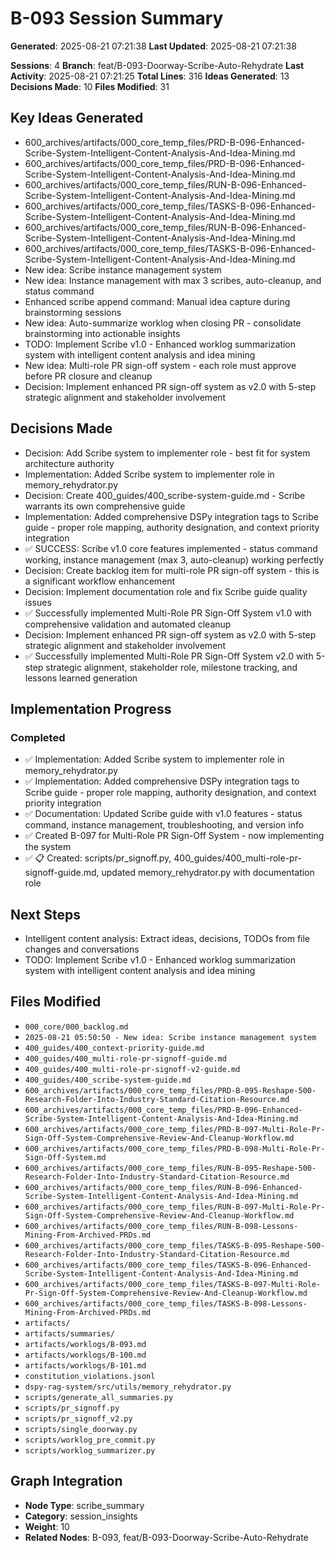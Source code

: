 <!-- CONTEXT_REFERENCE: 400_guides/400_context-priority-guide.md -->
<!-- MODULE_REFERENCE: scripts/worklog_summarizer.py -->
<!-- MEMORY_CONTEXT: HIGH - Scribe session insights and decisions -->
<!-- DATABASE_SYNC: REQUIRED -->
<!-- DSPY_ROLE: planner -->
<!-- DSPY_AUTHORITY: scribe_session_insights -->
<!-- DSPY_FILES: artifacts/worklogs/B-093.md, artifacts/summaries/B-093-summary.md -->
<!-- DSPY_CONTEXT: AI-generated summary of Scribe brainstorming session with actionable insights -->
<!-- DSPY_VALIDATION: session_analysis, decision_tracking, implementation_progress -->
<!-- DSPY_RESPONSIBILITIES: context_capture, insight_extraction, progress_tracking -->
<!-- GRAPH_NODE_TYPE: scribe_summary -->
<!-- GRAPH_CATEGORY: session_insights -->
<!-- GRAPH_WEIGHT: 10 -->
<!-- CREATED_AT: 2025-08-21T07:21:38.389818 -->
<!-- UPDATED_AT: 2025-08-21T07:21:38.389824 -->
<!-- SESSION_COUNT: 4 -->
<!-- IDEAS_COUNT: 13 -->
<!-- DECISIONS_COUNT: 10 -->
<!-- BRANCH: feat/B-093-Doorway-Scribe-Auto-Rehydrate -->
<!-- LAST_ACTIVITY: 2025-08-21 07:21:25 -->

# B-093 Session Summary

**Generated**: 2025-08-21 07:21:38
**Last Updated**: 2025-08-21 07:21:38

**Sessions**: 4
**Branch**: feat/B-093-Doorway-Scribe-Auto-Rehydrate
**Last Activity**: 2025-08-21 07:21:25
**Total Lines**: 316
**Ideas Generated**: 13
**Decisions Made**: 10
**Files Modified**: 31

## Key Ideas Generated
- 600_archives/artifacts/000_core_temp_files/PRD-B-096-Enhanced-Scribe-System-Intelligent-Content-Analysis-And-Idea-Mining.md
- 600_archives/artifacts/000_core_temp_files/PRD-B-096-Enhanced-Scribe-System-Intelligent-Content-Analysis-And-Idea-Mining.md
- 600_archives/artifacts/000_core_temp_files/RUN-B-096-Enhanced-Scribe-System-Intelligent-Content-Analysis-And-Idea-Mining.md
- 600_archives/artifacts/000_core_temp_files/TASKS-B-096-Enhanced-Scribe-System-Intelligent-Content-Analysis-And-Idea-Mining.md
- 600_archives/artifacts/000_core_temp_files/RUN-B-096-Enhanced-Scribe-System-Intelligent-Content-Analysis-And-Idea-Mining.md
- 600_archives/artifacts/000_core_temp_files/TASKS-B-096-Enhanced-Scribe-System-Intelligent-Content-Analysis-And-Idea-Mining.md
- New idea: Scribe instance management system
- New idea: Instance management with max 3 scribes, auto-cleanup, and status command
- Enhanced scribe append command: Manual idea capture during brainstorming sessions
- New idea: Auto-summarize worklog when closing PR - consolidate brainstorming into actionable insights
- TODO: Implement Scribe v1.0 - Enhanced worklog summarization system with intelligent content analysis and idea mining
- New idea: Multi-role PR sign-off system - each role must approve before PR closure and cleanup
- Decision: Implement enhanced PR sign-off system as v2.0 with 5-step strategic alignment and stakeholder involvement

## Decisions Made
- Decision: Add Scribe system to implementer role - best fit for system architecture authority
- Implementation: Added Scribe system to implementer role in memory_rehydrator.py
- Decision: Create 400_guides/400_scribe-system-guide.md - Scribe warrants its own comprehensive guide
- Implementation: Added comprehensive DSPy integration tags to Scribe guide - proper role mapping, authority designation, and context priority integration
- ✅ SUCCESS: Scribe v1.0 core features implemented - status command working, instance management (max 3, auto-cleanup) working perfectly
- Decision: Create backlog item for multi-role PR sign-off system - this is a significant workflow enhancement
- Decision: Implement documentation role and fix Scribe guide quality issues
- ✅ Successfully implemented Multi-Role PR Sign-Off System v1.0 with comprehensive validation and automated cleanup
- Decision: Implement enhanced PR sign-off system as v2.0 with 5-step strategic alignment and stakeholder involvement
- ✅ Successfully implemented Multi-Role PR Sign-Off System v2.0 with 5-step strategic alignment, stakeholder role, milestone tracking, and lessons learned generation

## Implementation Progress
### Completed
- ✅ Implementation: Added Scribe system to implementer role in memory_rehydrator.py
- ✅ Implementation: Added comprehensive DSPy integration tags to Scribe guide - proper role mapping, authority designation, and context priority integration
- ✅ Documentation: Updated Scribe guide with v1.0 features - status command, instance management, troubleshooting, and version info
- ✅ Created B-097 for Multi-Role PR Sign-Off System - now implementing the system
- ✅ 📋 Created: scripts/pr_signoff.py, 400_guides/400_multi-role-pr-signoff-guide.md, updated memory_rehydrator.py with documentation role

## Next Steps
- Intelligent content analysis: Extract ideas, decisions, TODOs from file changes and conversations
- TODO: Implement Scribe v1.0 - Enhanced worklog summarization system with intelligent content analysis and idea mining

## Files Modified
- `000_core/000_backlog.md`
- `2025-08-21 05:50:50 - New idea: Scribe instance management system`
- `400_guides/400_context-priority-guide.md`
- `400_guides/400_multi-role-pr-signoff-guide.md`
- `400_guides/400_multi-role-pr-signoff-v2-guide.md`
- `400_guides/400_scribe-system-guide.md`
- `600_archives/artifacts/000_core_temp_files/PRD-B-095-Reshape-500-Research-Folder-Into-Industry-Standard-Citation-Resource.md`
- `600_archives/artifacts/000_core_temp_files/PRD-B-096-Enhanced-Scribe-System-Intelligent-Content-Analysis-And-Idea-Mining.md`
- `600_archives/artifacts/000_core_temp_files/PRD-B-097-Multi-Role-Pr-Sign-Off-System-Comprehensive-Review-And-Cleanup-Workflow.md`
- `600_archives/artifacts/000_core_temp_files/PRD-B-098-Multi-Role-Pr-Sign-Off-System.md`
- `600_archives/artifacts/000_core_temp_files/RUN-B-095-Reshape-500-Research-Folder-Into-Industry-Standard-Citation-Resource.md`
- `600_archives/artifacts/000_core_temp_files/RUN-B-096-Enhanced-Scribe-System-Intelligent-Content-Analysis-And-Idea-Mining.md`
- `600_archives/artifacts/000_core_temp_files/RUN-B-097-Multi-Role-Pr-Sign-Off-System-Comprehensive-Review-And-Cleanup-Workflow.md`
- `600_archives/artifacts/000_core_temp_files/RUN-B-098-Lessons-Mining-From-Archived-PRDs.md`
- `600_archives/artifacts/000_core_temp_files/TASKS-B-095-Reshape-500-Research-Folder-Into-Industry-Standard-Citation-Resource.md`
- `600_archives/artifacts/000_core_temp_files/TASKS-B-096-Enhanced-Scribe-System-Intelligent-Content-Analysis-And-Idea-Mining.md`
- `600_archives/artifacts/000_core_temp_files/TASKS-B-097-Multi-Role-Pr-Sign-Off-System-Comprehensive-Review-And-Cleanup-Workflow.md`
- `600_archives/artifacts/000_core_temp_files/TASKS-B-098-Lessons-Mining-From-Archived-PRDs.md`
- `artifacts/`
- `artifacts/summaries/`
- `artifacts/worklogs/B-093.md`
- `artifacts/worklogs/B-100.md`
- `artifacts/worklogs/B-101.md`
- `constitution_violations.jsonl`
- `dspy-rag-system/src/utils/memory_rehydrator.py`
- `scripts/generate_all_summaries.py`
- `scripts/pr_signoff.py`
- `scripts/pr_signoff_v2.py`
- `scripts/single_doorway.py`
- `scripts/worklog_pre_commit.py`
- `scripts/worklog_summarizer.py`

## Graph Integration
- **Node Type**: scribe_summary
- **Category**: session_insights
- **Weight**: 10
- **Related Nodes**: B-093, feat/B-093-Doorway-Scribe-Auto-Rehydrate

